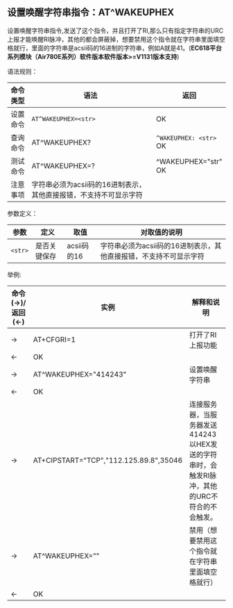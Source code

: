 ## 设置唤醒字符串指令：AT^WAKEUPHEX

设置唤醒字符串指令,发送了这个指令，并且打开了RI,那么只有指定字符串的URC上报才能唤醒RI脉冲，其他的都会屏蔽掉，想要禁用这个指令就在字符串里面填空格就行，里面的字符串是acsii码的16进制的字符串，例如A就是41。(**EC618平台系列模块（Air780E系列）软件版本软件版本>=V1131版本支持**)

语法规则：

| 命令类型 | 语法                                                         | 返回                       |
| -------- | ------------------------------------------------------------ | -------------------------- |
| 设置命令 | `AT^WAKEUPHEX=<str>`                                         | OK                         |
| 查询命令 | AT^WAKEUPHEX?                                                | `^WAKEUPHEX: <str>` <br>OK |
| 测试命令 | AT^WAKEUPHEX=?                                               | ^WAKEUPHEX="str" <br>OK    |
| 注意事项 | 字符串必须为acsii码的16进制表示，其他直接报错，不支持不可显示字符 |                            |

 

参数定义：

| 参数    | 定义         | 取值        | 对取值的说明                                                 |
| ------- | ------------ | ----------- | ------------------------------------------------------------ |
| `<str>` | 是否关键保存 | acsii码的16 | 字符串必须为acsii码的16进制表示，其他直接报错，不支持不可显示字符 |

 

举例:

| 命令(→)/返回(←) | 实例                                   | 解释和说明                                                   |
| --------------- | -------------------------------------- | ------------------------------------------------------------ |
| →               | AT+CFGRI=1                             | 打开了RI上报功能                                             |
| ←               | OK                                     |                                                              |
| →               | AT^WAKEUPHEX="414243"                  | 设置唤醒字符串                                               |
| ←               | OK                                     |                                                              |
| →               | AT+CIPSTART="TCP","112.125.89.8",35046 | 连接服务器，当服务器发送 414243以HEX发送的字符串时，会触发RI脉冲，其他的URC不符合的不会触发。 |
| →               | AT^WAKEUPHEX=""                        | 禁用（想要禁用这个指令就在字符串里面填空格就行）             |
| ←               | OK                                     |                                                              |
